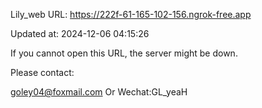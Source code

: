 Lily_web URL: https://222f-61-165-102-156.ngrok-free.app

Updated at: 2024-12-06 04:15:26

If you cannot open this URL, the server might be down.

Please contact: 

goley04@foxmail.com Or Wechat:GL_yeaH